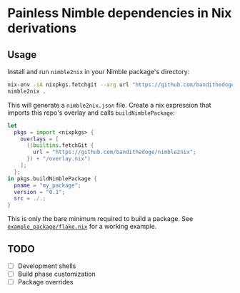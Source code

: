 # Painless Nimble dependencies in Nix derivations

## Usage

Install and run `nimble2nix` in your Nimble package's directory:

```bash
nix-env -iA nixpkgs.fetchgit --arg url "https://github.com/bandithedoge/nimble2nix"
nimble2nix .
```

This will generate a `nimble2nix.json` file. Create a nix expression that imports this repo's overlay and calls `buildNimblePackage`:

```nix
let
  pkgs = import <nixpkgs> {
    overlays = [
      ((builtins.fetchGit {
        url = "https://github.com/bandithedoge/nimble2nix";
      }) + "/overlay.nix")
    ];
  };
in pkgs.buildNimblePackage {
  pname = "my_package";
  version = "0.1";
  src = ./.;
}
```

This is only the bare minimum required to build a package. See [`example_package/flake.nix`](example_package/flake.nix) for a working example.

## TODO

- [ ] Development shells
- [ ] Build phase customization
- [ ] Package overrides
